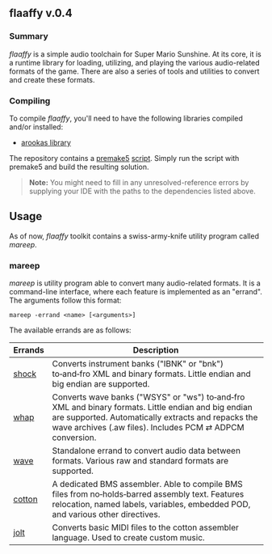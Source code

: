 
## flaaffy v.0.4

### Summary

_flaaffy_ is a simple audio toolchain for Super Mario Sunshine.
At its core, it is a runtime library for loading, utilizing, and playing the various audio-related formats of the game. There are also a series of tools and utilities to convert and create these formats.

### Compiling

To compile _flaaffy_, you'll need to have the following libraries compiled and/or installed:

- [arookas library](http://github.com/arookas/arookas)

The repository contains a [premake5](https://premake.github.io/) [script](premake5.lua).
Simply run the script with premake5 and build the resulting solution.

> **Note:** You might need to fill in any unresolved-reference errors by supplying your IDE with the paths to the dependencies listed above.

## Usage

As of now, _flaaffy_ toolkit contains a swiss-army-knife utility program called _mareep_.

### mareep

_mareep_ is utility program able to convert many audio-related formats.
It is a command-line interface, where each feature is implemented as an "errand".
The arguments follow this format:

```
mareep -errand <name> [<arguments>]
```

The available errands are as follows:

|Errands|Description|
|-------|-----------|
|[shock](shock.md)|Converts instrument banks ("IBNK" or "bnk") to&#8209;and&#8209;fro XML and binary formats. Little endian and big endian are supported.|
|[whap](whap.md)|Converts wave banks ("WSYS" or "ws") to&#8209;and&#8209;fro XML and binary formats. Little endian and big endian are supported. Automatically extracts and repacks the wave archives (.aw files). Includes PCM&nbsp;⇄&nbsp;ADPCM conversion.|
|[wave](wave.md)|Standalone errand to convert audio data between formats. Various raw and standard formats are supported.|
|[cotton](cotton.md)|A dedicated BMS assembler. Able to compile BMS files from no&#8209;holds&#8209;barred assembly text. Features relocation, named labels, variables, embedded POD, and various other directives.|
|[jolt](jolt.md)|Converts basic MIDI files to the cotton assembler language. Used to create custom music.|
